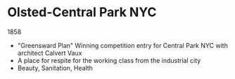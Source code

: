 # Olsted-Central Park NYC
1858

- "Greensward Plan" Winning competition entry for Central Park NYC with architect Calvert Vaux
- A place for respite for the working class from the industrial city
- Beauty, Sanitation, Health